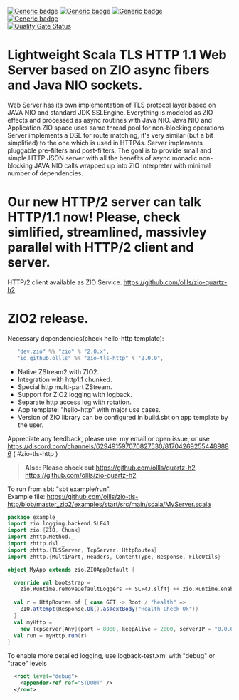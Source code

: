 

[![Generic badge](https://img.shields.io/badge/release-2.0.0-blue)](https://repo1.maven.org/maven2/io/github/ollls/zio-tls-http_3/2.0.0/)
[![Generic badge](https://img.shields.io/badge/Nexus-v1.2--m3-yellow.svg)](https://repo1.maven.org/maven2/io/github/ollls/zio-tls-http_2.13/1.2-m3/)
[![Generic badge](https://img.shields.io/badge/Nexus-v1.1.0--m8-blue.svg)](https://repo1.maven.org/maven2/io/github/ollls/zio-tls-http_2.13/1.1.0-m8)
<br>
[![Generic badge](https://img.shields.io/badge/Hello%20World-template-red)](https://github.com/ollls/hello-http)
<br>
[![Quality Gate Status](https://sonarcloud.io/api/project_badges/measure?project=ollls_zio-tls-http&metric=alert_status)](https://sonarcloud.io/summary/new_code?id=ollls_zio-tls-http)


# Lightweight Scala TLS HTTP 1.1 Web Server based on ZIO async fibers and Java NIO sockets.
Web Server has its own implementation of TLS protocol layer based on JAVA NIO and standard JDK SSLEngine. Everything is modeled as ZIO effects and processed as async routines with Java NIO. Java NIO and Application ZIO space uses same thread pool for non-blocking operations.
Server implements a DSL for route matching, it's very similar (but a bit simplified) to the one which is used in HTTP4s. Server implements pluggable pre-filters and post-filters. The goal is to provide small and simple HTTP JSON server with all the benefits of async monadic non-blocking JAVA NIO calls wrapped up into ZIO interpreter with minimal number of dependencies.

# Our new HTTP/2 server can talk HTTP/1.1 now! Please, check simlified, streamlined, massivley parallel with HTTP/2 client and server.
HTTP/2 client available as ZIO Service. https://github.com/ollls/zio-quartz-h2

# ZIO2 release.
Necessary dependencies(check hello-http template):
```scala
   "dev.zio" %% "zio" % "2.0.x",
   "io.github.ollls" %% "zio-tls-http" % "2.0.0",
```

* Native ZStream2 with ZIO2.
* Integration with http1.1 chunked.
* Special http multi-part ZStream.
* Support for ZIO2 logging with logback.
* Separate http access log with rotation.
* App template: "hello-http" with major use cases.
* Version of ZIO library can be configured in build.sbt on app template by the user.

Appreciate any feedback, please use, my email or open issue, or use 
https://discord.com/channels/629491597070827530/817042692554489886   ( #zio-tls-http ) 
<br>

> **Also: Please check out** https://github.com/ollls/quartz-h2  https://github.com/ollls/zio-quartz-h2

To run from sbt:  "sbt example/run". <br>
Example file: https://github.com/ollls/zio-tls-http/blob/master_zio2/examples/start/src/main/scala/MyServer.scala

```scala
package example
import zio.logging.backend.SLF4J
import zio.{ZIO, Chunk}
import zhttp.Method._
import zhttp.dsl._
import zhttp.{TLSServer, TcpServer, HttpRoutes}
import zhttp.{MultiPart, Headers, ContentType, Response, FileUtils}

object MyApp extends zio.ZIOAppDefault {

  override val bootstrap =
    zio.Runtime.removeDefaultLoggers ++ SLF4J.slf4j ++ zio.Runtime.enableWorkStealing
    
  val r = HttpRoutes.of { case GET -> Root / "health" =>
    ZIO.attempt(Response.Ok().asTextBody("Health Check Ok"))
  }
  val myHttp =
    new TcpServer[Any](port = 8080, keepAlive = 2000, serverIP = "0.0.0.0")
  val run = myHttp.run(r)
}

```
To enable more detailed logging, use logback-test.xml with "debug" or "trace" levels

```xml
  <root level="debug">
    <appender-ref ref="STDOUT" />
  </root>
```


